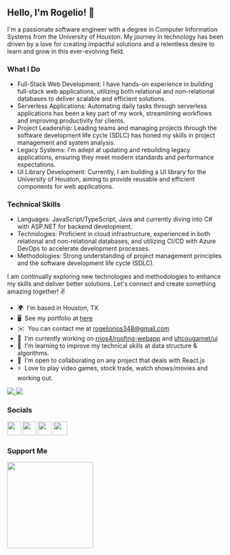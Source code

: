 <!--
Hi 👋 My name is Rogelio Rios
=============================

I'm a software engineer, product designer, and maker. 
-----------------------------------------------------------

I graduated from the University of Houston with a degree in Computer Information Systems, where I gained experience in building full-stack web applications for real-world clients. I learned to understand and work with both relational and non-relational databases, project management, software development life cycle (SDLC), system analysis, and cloud infrastructure. I am proficient in programming languages such as Java and JavaScript, which I have used to create custom applications to improve clients' business workflows. I am passionate about this field and I am eager to continue learning and expanding my skills in software engineering. ✌️
-->

## Hello, I'm Rogelio! 👋
I'm a passionate software engineer with a degree in Computer Information Systems from the University of Houston. My journey in technology has been driven by a love for creating impactful solutions and a relentless desire to learn and grow in this ever-evolving field.

### What I Do
<!-- - Enterprise Software Solutions: I've developed robust software solutions for enterprise clients, enhancing their operational efficiency and meeting complex business requirements. -->
- Full-Stack Web Development: I have hands-on experience in building full-stack web applications, utilizing both relational and non-relational databases to deliver scalable and efficient solutions.
- Serverless Applications: Automating daily tasks through serverless applications has been a key part of my work, streamlining workflows and improving productivity for clients.
- Project Leadership: Leading teams and managing projects through the software development life cycle (SDLC) has honed my skills in project management and system analysis.
- Legacy Systems: I'm adept at updating and rebuilding legacy applications, ensuring they meet modern standards and performance expectations.
- UI Library Development: Currently, I am building a UI library for the University of Houston, aiming to provide reusable and efficient components for web applications.

### Technical Skills
- Languages: JavaScript/TypeScript, Java and currently diving into C# with ASP.NET for backend development.
- Technologies: Proficient in cloud infrastructure, experienced in both relational and non-relational databases, and utilizing CI/CD with Azure DevOps to accelerate development processes.
- Methodologies: Strong understanding of project management principles and the software development life cycle (SDLC).

I am continually exploring new technologies and methodologies to enhance my skills and deliver better solutions. Let's connect and create something amazing together! ✌️

* 🌍  I'm based in Houston, TX
* 🖥️  See my portfolio at [here](https://rriosoriginals-site.vercel.app/)
* ✉️  You can contact me at [rogeliorios348@gmail.com](mailto:rogeliorios348@gmail.com)
* 🚀  I'm currently working on [rrios4/roofing-webapp](http://github.com/rrios4/roofing-webapp) and [uhcougarnet/ui](https://github.com/uhcougarnet/ui)
* 🧠  I'm learning to improve my technical skills at data structure & algorithms.
* 🤝  I'm open to collaborating on any project that deals with React.js
* ⚡  Love to play video games, stock trade, watch shows/movies and working out.

<a href="https://www.github.com/rrios4" target="_blank" rel="noreferrer">
<img src="https://img.shields.io/github/followers/rrios4?logo=github&style=for-the-badge&color=0891b2&labelColor=1c1917" />
</a>
<a href="https://www.twitch.tv/rivershuh" target="_blank" rel="noreferrer">
<img src="https://img.shields.io/twitch/status/simplynex?logo=twitchsx&style=for-the-badge&color=0891b2&labelColor=1c1917&label=TWITCH+STATUS" />
</a>

<!--
### Skills

<p align="left">
<a href="https://reactjs.org/" target="_blank" rel="noreferrer"><img src="https://raw.githubusercontent.com/danielcranney/readme-generator/main/public/icons/skills/react-colored.svg" width="36" height="36" alt="React" /></a>
<a href="https://developer.mozilla.org/en-US/docs/Web/JavaScript" target="_blank" rel="noreferrer"><img src="https://raw.githubusercontent.com/danielcranney/readme-generator/main/public/icons/skills/javascript-colored.svg" width="36" height="36" alt="JavaScript" /></a>
<a href="https://developer.mozilla.org/en-US/docs/Glossary/HTML5" target="_blank" rel="noreferrer"><img src="https://raw.githubusercontent.com/danielcranney/readme-generator/main/public/icons/skills/html5-colored.svg" width="36" height="36" alt="HTML5" /></a>
<a href="https://www.w3.org/TR/CSS/#css" target="_blank" rel="noreferrer"><img src="https://raw.githubusercontent.com/danielcranney/readme-generator/main/public/icons/skills/css3-colored.svg" width="36" height="36" alt="CSS3" /></a>
<a href="https://www.oracle.com/java/" target="_blank" rel="noreferrer"><img src="https://raw.githubusercontent.com/danielcranney/readme-generator/main/public/icons/skills/java-colored.svg" width="36" height="36" alt="Java" /></a>
<a href="https://www.python.org/" target="_blank" rel="noreferrer"><img src="https://raw.githubusercontent.com/danielcranney/readme-generator/main/public/icons/skills/python-colored.svg" width="36" height="36" alt="Python" /></a>
<a href="https://www.php.net/" target="_blank" rel="noreferrer"><img src="https://raw.githubusercontent.com/danielcranney/readme-generator/main/public/icons/skills/php-colored.svg" width="36" height="36" alt="PHP" /></a>
<a href="https://nextjs.org/docs" target="_blank" rel="noreferrer"><img src="https://raw.githubusercontent.com/danielcranney/readme-generator/main/public/icons/skills/nextjs-colored.svg" width="36" height="36" alt="NextJs" /></a>
<a href="https://vuejs.org/" target="_blank" rel="noreferrer"><img src="https://raw.githubusercontent.com/danielcranney/readme-generator/main/public/icons/skills/vuejs-colored.svg" width="36" height="36" alt="Vue" /></a>
<a href="https://sass-lang.com/" target="_blank" rel="noreferrer"><img src="https://raw.githubusercontent.com/danielcranney/readme-generator/main/public/icons/skills/sass-colored.svg" width="36" height="36" alt="Sass" /></a>
<a href="https://tailwindcss.com/" target="_blank" rel="noreferrer"><img src="https://raw.githubusercontent.com/danielcranney/readme-generator/main/public/icons/skills/tailwindcss-colored.svg" width="36" height="36" alt="TailwindCSS" /></a>
<a href="https://getbootstrap.com/" target="_blank" rel="noreferrer"><img src="https://raw.githubusercontent.com/danielcranney/readme-generator/main/public/icons/skills/bootstrap-colored.svg" width="36" height="36" alt="Bootstrap" /></a>
<a href="https://mui.com/" target="_blank" rel="noreferrer"><img src="https://raw.githubusercontent.com/danielcranney/readme-generator/main/public/icons/skills/materialui-colored.svg" width="36" height="36" alt="Material UI" /></a>
<a href="https://nodejs.org/en/" target="_blank" rel="noreferrer"><img src="https://raw.githubusercontent.com/danielcranney/readme-generator/main/public/icons/skills/nodejs-colored.svg" width="36" height="36" alt="NodeJS" /></a>
<a href="https://expressjs.com/" target="_blank" rel="noreferrer"><img src="https://raw.githubusercontent.com/danielcranney/readme-generator/main/public/icons/skills/express-colored.svg" width="36" height="36" alt="Express" /></a>
<a href="https://graphql.org/" target="_blank" rel="noreferrer"><img src="https://raw.githubusercontent.com/danielcranney/readme-generator/main/public/icons/skills/graphql-colored.svg" width="36" height="36" alt="GraphQL" /></a>
<a href="https://www.oracle.com/uk/index.html" target="_blank" rel="noreferrer"><img src="https://raw.githubusercontent.com/danielcranney/readme-generator/main/public/icons/skills/oracle-colored.svg" width="36" height="36" alt="Oracle" /></a>
<a href="https://www.mongodb.com/" target="_blank" rel="noreferrer"><img src="https://raw.githubusercontent.com/danielcranney/readme-generator/main/public/icons/skills/mongodb-colored.svg" width="36" height="36" alt="MongoDB" /></a>
<a href="https://www.mysql.com/" target="_blank" rel="noreferrer"><img src="https://raw.githubusercontent.com/danielcranney/readme-generator/main/public/icons/skills/mysql-colored.svg" width="36" height="36" alt="MySQL" /></a>
<a href="https://www.postgresql.org/" target="_blank" rel="noreferrer"><img src="https://raw.githubusercontent.com/danielcranney/readme-generator/main/public/icons/skills/postgresql-colored.svg" width="36" height="36" alt="PostgreSQL" /></a>
<a href="https://www.heroku.com/" target="_blank" rel="noreferrer"><img src="https://raw.githubusercontent.com/danielcranney/readme-generator/main/public/icons/skills/heroku-colored.svg" width="36" height="36" alt="Heroku" /></a>
<a href="https://supabase.io/" target="_blank" rel="noreferrer"><img src="https://raw.githubusercontent.com/danielcranney/readme-generator/main/public/icons/skills/supabase-colored.svg" width="36" height="36" alt="Supabase" /></a>
<a href="https://www.adobe.com/uk/products/photoshop.html" target="_blank" rel="noreferrer"><img src="https://raw.githubusercontent.com/danielcranney/readme-generator/main/public/icons/skills/photoshop-colored.svg" width="36" height="36" alt="Photoshop" /></a>
<a href="https://www.adobe.com/uk/products/premiere.html" target="_blank" rel="noreferrer"><img src="https://raw.githubusercontent.com/danielcranney/readme-generator/main/public/icons/skills/premierepro-colored.svg" width="36" height="36" alt="Premiere Pro" /></a>
<a href="https://www.figma.com/" target="_blank" rel="noreferrer"><img src="https://raw.githubusercontent.com/danielcranney/readme-generator/main/public/icons/skills/figma-colored.svg" width="36" height="36" alt="Figma" /></a>
</p>
-->

### Socials

<p align="left"> <a href="https://www.github.com/rrios4" target="_blank" rel="noreferrer"><img src="https://raw.githubusercontent.com/danielcranney/readme-generator/main/public/icons/socials/github.svg" width="32" height="32" /></a> <a href="http://www.instagram.com/rivershuh" target="_blank" rel="noreferrer"><img src="https://raw.githubusercontent.com/danielcranney/readme-generator/main/public/icons/socials/instagram.svg" width="32" height="32" /></a> <a href="https://www.linkedin.com/in/rrios4" target="_blank" rel="noreferrer"><img src="https://raw.githubusercontent.com/danielcranney/readme-generator/main/public/icons/socials/linkedin.svg" width="32" height="32" /></a> <a href="https://www.twitch.tv/simplynex" target="_blank" rel="noreferrer"><img src="https://raw.githubusercontent.com/danielcranney/readme-generator/main/public/icons/socials/twitch.svg" width="32" height="32" /></a></p>

<!--
### Badges

<b>My GitHub Stats</b>

<a href="http://www.github.com/rrios4"><img src="https://github-readme-stats.vercel.app/api?username=rrios4&show_icons=true&hide=&count_private=true&title_color=0891b2&text_color=ffffff&icon_color=0891b2&bg_color=1c1917&hide_border=true&show_icons=true" alt="rrios4's GitHub stats" /></a>

<a href="http://www.github.com/rrios4"><img src="https://activity-graph.herokuapp.com/graph?username=rrios4&bg_color=1c1917&color=ffffff&line=0891b2&point=ffffff&area_color=1c1917&area=true&hide_border=true&custom_title=GitHub%20Commits%20Graph" alt="GitHub Commits Graph" /></a>
-->

### Support Me

<a href="https://www.buymeacoffee.com/riversro"><img src="https://cdn.buymeacoffee.com/buttons/v2/default-yellow.png" width="200" /></a>
